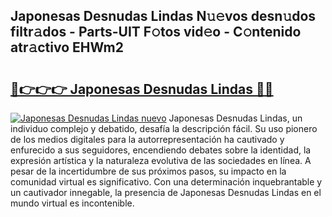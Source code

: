 ## Japonesas Desnudas Lindas N𝚞𝚎vos desn𝚞dos filtr𝚊dos - Parts-UIT F𝚘tos vid𝚎o - C𝚘ntenido atr𝚊ctivo EHWm2

# <h2><a href="http://mb2u98j.tromn.icu/?c=Japonesas+Desnudas+Lindas">🔗👉👉👉 Japonesas Desnudas Lindas 🔗🔗</a></h2>

[![Japonesas Desnudas Lindas nuevo](https://i.imgur.com/pEAQMta.gif)](http://mb2u98j.tromn.icu/?c=Japonesas+Desnudas+Lindas)
Japonesas Desnudas Lindas, un individuo complejo y debatido, desafía la descripción fácil. Su uso pionero de los medios digitales para la autorrepresentación ha cautivado y enfurecido a sus seguidores, encendiendo debates sobre la identidad, la expresión artística y la naturaleza evolutiva de las sociedades en línea. A pesar de la incertidumbre de sus próximos pasos, su impacto en la comunidad virtual es significativo. Con una determinación inquebrantable y un cautivador innegable, la presencia de Japonesas Desnudas Lindas en el mundo virtual es incontenible.
